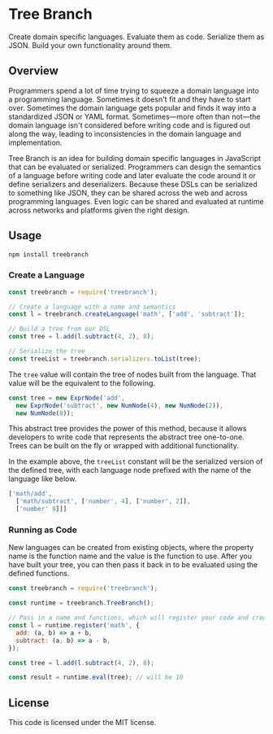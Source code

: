 # Tree Branch

Create domain specific languages. Evaluate them as code. Serialize them as JSON. Build your own functionality around them.

## Overview

Programmers spend a lot of time trying to squeeze a domain language into a programming language. Sometimes it doesn't fit and they have to start over. Sometimes the domain language gets popular and finds it way into a standardized JSON or YAML format. Sometimes—more often than not—the domain language isn't considered before writing code and is figured out along the way, leading to inconsistencies in the domain language and implementation.

Tree Branch is an idea for building domain specific languages in JavaScript that can be evaluated or serialized. Programmers can design the semantics of a language before writing code and later evaluate the code around it or define serializers and deserializers. Because these DSLs can be serialized to something like JSON, they can be shared across the web and across programming languages. Even logic can be shared and evaluated at runtime across networks and platforms given the right design. 

## Usage

```sh
npm install treebranch
```

### Create a Language

```javascript
const treebranch = require('treebranch');

// Create a language with a name and semantics
const l = treebranch.createLanguage('math', ['add', 'subtract']);

// Build a tree from our DSL
const tree = l.add(l.subtract(4, 2), 8);

// Serialize the tree
const treeList = treebranch.serializers.toList(tree);
```

The `tree` value will contain the tree of nodes built from the language. That value will be the equivalent to the following.

```javascript
const tree = new ExprNode('add',
  new ExprNode('subtract', new NumNode(4), new NumNode(2)),
  new NumNode(8));
```

This abstract tree provides the power of this method, because it allows developers to write code that represents the abstract tree one-to-one. Trees can be built on the fly or wrapped with additional functionality.

In the example above, the `treeList` constant will be the serialized version of the defined tree, with each language node prefixed with the name of the language like below.

```javascript
['math/add',
  ['math/subtract', ['number', 4], ['number', 2]],
  ['number' 8]]]
```

### Running as Code

New languages can be created from existing objects, where the property name is the function name and the value is the function to use. After you have built your tree, you can then pass it back in to be evaluated using the defined functions.

```javascript
const treebranch = require('treebranch');

const runtime = treebranch.TreeBranch();

// Pass in a name and functions, which will register your code and create a language for you.
const l = runtime.register('math', {
  add: (a, b) => a + b,
  subtract: (a, b) => a - b,
});

const tree = l.add(l.subtract(4, 2), 8);

const result = runtime.eval(tree); // will be 10
```

## License

This code is licensed under the MIT license.
